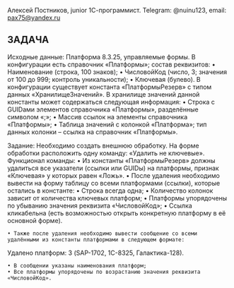 Алексей Постников, junior 1С-программист. Telegram: @nuinu123, email: pax75@yandex.ru

ЗАДАЧА
------
Исходные данные:
Платформа 8.3.25, управляемые формы. 
В конфигурации есть справочник «Платформы»; состав реквизитов:
    • Наименование (строка, 100 знаков);
    • ЧисловойКод (число, 3; значения от 100 до 999; контроль уникальности);
    • Ключевая (булево).
В конфигурации существует константа «ПлатформыРезерв» с типом данных «ХранилищеЗначений».
В хранилище значений данной константы может содержаться следующая информация:
    • Строка с GUIDами элементов справочника «Платформы», разделённые символом «;»;
    • Массив ссылок на элементы справочника «Платформы»;
    • Таблица значений с колонкой «Платформа»; тип данных колонки – ссылка на справочник «Платформы».

Задание:
Необходимо создать внешнюю обработку. На форме обработки расположить одну команду: «Удалить не ключевые». Функционал команды:
    • Из константы «ПлатформыРезерв» должны удалиться все указатели (ссылки или GUIDы) на платформы, признак «Ключевая» у которых равен «Ложь».
    • После удаления необходимо вывести на форму таблицу со всеми платформами (ссылки), которые остались в константе:
    • Строка всегда одна;
    • Количество колонок зависит от количества ключевых платформ;
    • Платформы упорядочены по убыванию значения реквизита «ЧисловойКод»;
    • Ссылка кликабельна (есть возможностью открыть конкретную платформу в её основной форме).

    • Также после удаления необходимо вывести сообщение со всеми удалёнными из константы платформами в следующем формате:

Удалено платформ: 3 (SAP-1702, 1С-8325, Галактика-128).

    • В сообщении указаны наименования платформ; 
    • Все платформы упорядочены по возрастанию значения реквизита «ЧисловойКод».
